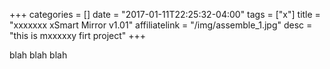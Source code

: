 +++
categories = []
date = "2017-01-11T22:25:32-04:00"
tags = ["x"]
title = "xxxxxxx xSmart Mirror v1.01"
affiliatelink =  "/img/assemble_1.jpg"
desc = "this is mxxxxxy firt project"
+++

blah
blah
blah
